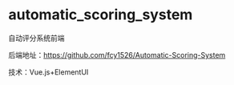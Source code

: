 # automatic_scoring_system

自动评分系统前端

后端地址：https://github.com/fcy1526/Automatic-Scoring-System

技术：Vue.js+ElementUI
